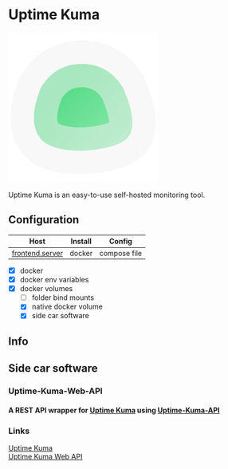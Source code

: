 # Uptime Kuma

<img src="logo.svg" width="300"/>

Uptime Kuma is an easy-to-use self-hosted monitoring tool.

## Configuration 

| Host           | Install | Config       |
| -------------- | ------- | ------------ |
| [frontend.server][fe] | docker  | compose file |

* [x] docker
* [x] docker env variables
* [x] docker volumes
    * [ ] folder bind mounts
    * [x] native docker volume
    * [x] side car software

## Info

## Side car software

### Uptime-Kuma-Web-API

#### A REST API wrapper for [Uptime Kuma](https://github.com/louislam/uptime-kuma) using [Uptime-Kuma-API](https://github.com/lucasheld/uptime-kuma-api)


### Links

[Uptime Kuma](https://github.com/louislam/uptime-kuma)  
[Uptime Kuma Web API](https://github.com/MedAziz11/Uptime-Kuma-Web-API/blob/main/README.md)
  

[be]: https://portainer.zorab.im/#!/2/docker/stacks
[fe]: https://portainer.zorab.im/#!/3/docker/stacks